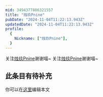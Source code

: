 ```yaml
---
mid: 3494377886321557
title: "烛玖Pnine"
pubDate: "2024-11-04T11:22:13.943Z"
updatedDate: "2024-11-04T11:22:13.943Z"
profile:
  {
    Nickname: ["烛玖Pnine"],
  }
---
```


关注[烛玖Pnine](https://space.bilibili.com/3494377886321557)谢谢喵~ 关注[烛玖Pnine](https://space.bilibili.com/3494377886321557)谢谢喵~

## 此条目有待补充
你可以在[这里](https://github.com/Yuhanawa/VTuber.ICU-Content/edit/master/v/烛玖Pnine/index.md)编辑本文
